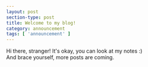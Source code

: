 ```yaml
---
layout: post
section-type: post
title: Welcome to my blog!
category: announcement
tags: [ 'announcement' ]
---
```

Hi there, stranger! It's okay, you can look at my notes :) <br/>
And brace yourself, more posts are coming.
